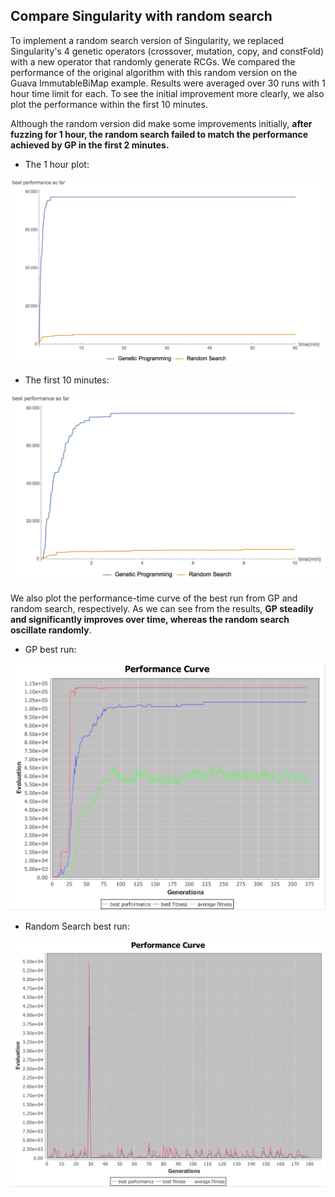 ## Compare Singularity with random search

To implement a random search version of Singularity, we replaced Singularity's 4 genetic operators (crossover, mutation, copy, and constFold) with a new operator that randomly generate RCGs. We compared the performance of the original algorithm with this random version on the Guava ImmutableBiMap example. Results were averaged over 30 runs with 1 hour time limit for each. To see the initial improvement more clearly, we also plot the performance within the first 10 minutes.

Although the random version did make some improvements initially, **after fuzzing for 1 hour, the random search failed to match the performance achieved by GP in the first 2 minutes.**

* The 1 hour plot:

<img width="600" src="images/Compare-with-random-60min.png">


* The first 10 minutes:

<img width="600" src="images/Compare-with-random-10min.png">

We also plot the performance-time curve of the best run from GP and random search, respectively. As we can see from the results, **GP steadily and significantly improves over time, whereas the random search oscillate randomly**.

* GP best run:

<img width="600" src="images/BestRun-GP.png">


* Random Search best run:

<img width="600" src="images/BestRun-random.png">

